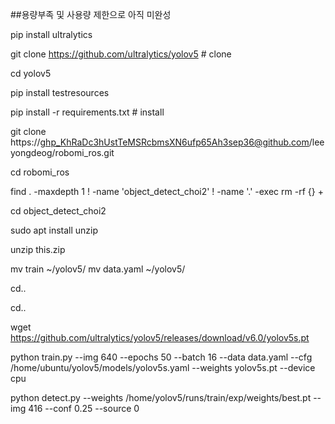 

##용량부족 및 사용량 제한으로 아직 미완성



pip install ultralytics


git clone https://github.com/ultralytics/yolov5  # clone


cd yolov5


pip install testresources



pip install -r requirements.txt  # install



git clone https://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@github.com/leeyongdeog/robomi_ros.git


cd robomi_ros


find . -maxdepth 1 ! -name 'object_detect_choi2' ! -name '.' -exec rm -rf {} +

cd object_detect_choi2


sudo apt install unzip


unzip this.zip



mv train ~/yolov5/
mv data.yaml ~/yolov5/

cd..



cd..


wget https://github.com/ultralytics/yolov5/releases/download/v6.0/yolov5s.pt































python train.py --img 640 --epochs 50 --batch 16 --data data.yaml --cfg /home/ubuntu/yolov5/models/yolov5s.yaml --weights yolov5s.pt --device cpu









python detect.py --weights /home/yolov5/runs/train/exp/weights/best.pt --img 416 --conf 0.25 --source 0


